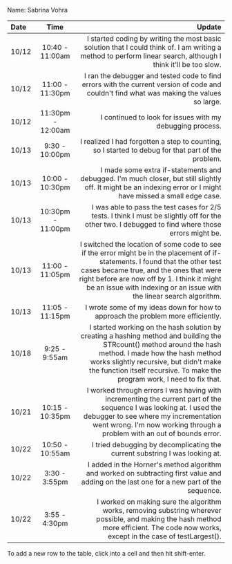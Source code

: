 Name: Sabrina Vohra

| Date  |        Time        |                                                                                                                                                                                                                                                                                             Update |
|:------|:------------------:|---------------------------------------------------------------------------------------------------------------------------------------------------------------------------------------------------------------------------------------------------------------------------------------------------:|
| 10/12 |  10:40 - 11:00am   |                                                                                                                                     I started coding by writing the most basic solution that I could think of. I am writing a method to perform linear search, although I think it'll be too slow. |
| 10/12 |  11:00 - 11:30pm   |                                                                                                                                                          I ran the debugger and tested code to find errors with the current version of code and couldn't find what was making the values so large. |
| 10/12 | 11:30pm - 12:00am  |                                                                                                                                                                                                                                          I continued to look for issues with my debugging process. |
| 10/13 |   9:30 - 10:00pm   |                                                                                                                                                                                                 I realized I had forgotten a step to counting, so I started to debug for that part of the problem. |
| 10/13 |  10:00 - 10:30pm   |                                                                                                                                     I made some extra if-statements and debugged. I'm much closer, but still slightly off. It might be an indexing error or I might have missed a small edge case. |
| 10/13 | 10:30pm -  11:00pm |                                                                                                                                                 I was able to pass the test cases for 2/5 tests. I think I must be slightly off for the other two. I debugged to find where those errors might be. |
| 10/13 |  11:00 - 11:05pm   | I switched the location of some code to see if the error might be in the placement of if-statements. I found that the other test cases became true, and the ones that were right before are now off by 1. I think it might be an issue with indexing or an issue with the linear search algorithm. |
| 10/13 |  11:05 - 11:15pm   |                                                                                                                                                                                                                    I wrote some of my ideas down for how to approach the problem more efficiently. |
| 10/18 |   9:25 - 9:55am    |                   I started working on the hash solution by creating a hashing method and building the STRcount() method around the hash method. I made how the hash method works slightly recursive, but didn't make the function itself recursive. To make the program work, I need to fix that. |
| 10/21 |  10:15 - 10:35pm   |                                                            I worked through errors I was having with incrementing the current part of the sequence I was looking at. I used the debugger to see where my incrementation went wrong. I'm now working through a problem with an out of bounds error. |
| 10/22 |  10:50 - 10:55am   |                                                                                                                                                                                                                        I tried debugging by decomplicating the current substring I was looking at. |
| 10/22 |   3:30 - 3:55pm    |                                                                                                                                                          I added in the Horner's method algorithm and worked on subtracting first value and adding on the last one for a new part of the sequence. |
| 10/22 |   3:55 - 4:30pm    |                                                                                                             I worked on making sure the algorithm works, removing substring wherever possible, and making the hash method more efficient. The code now works, except in the case of testLargest(). |


To add a new row to the table, click into a cell and then hit shift-enter.